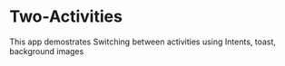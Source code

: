 # Two-Activities
This app demostrates Switching between activities using Intents, toast, background images
